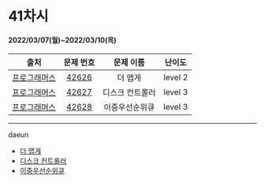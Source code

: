 # 41차시
#### 2022/03/07(월)~2022/03/10(목)

|               출처               |                   문제 번호                    |     문제 이름      | 난이도 |
| :------------------------------: | :--------------------------------------------: | :----------------: | :----: |
| [프로그래머스](https://programmers.co.kr/) | [42626](https://programmers.co.kr/learn/courses/30/lessons/42626) | 더 맵게 | level 2 |
| [프로그래머스](https://programmers.co.kr/) | [42627](https://programmers.co.kr/learn/courses/30/lessons/42627) | 디스크 컨트롤러 | level 3 |
| [프로그래머스](https://programmers.co.kr/) | [42628](https://programmers.co.kr/learn/courses/30/lessons/42628) | 이중우선순위큐 | level 3 |

---

daeun
- [더 맵게](https://hoonycode.notion.site/b1290b12e17c41fab521d56c726ac668)
- [디스크 컨트롤러](https://hoonycode.notion.site/72da701d2de84aaca246452ac47c2659)
- [이중우선순위큐](https://hoonycode.notion.site/03ef3a0827e343f38c3ae24fe044fc34)